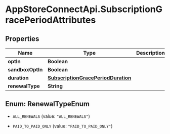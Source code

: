 # AppStoreConnectApi.SubscriptionGracePeriodAttributes

## Properties

Name | Type | Description | Notes
------------ | ------------- | ------------- | -------------
**optIn** | **Boolean** |  | [optional] 
**sandboxOptIn** | **Boolean** |  | [optional] 
**duration** | [**SubscriptionGracePeriodDuration**](SubscriptionGracePeriodDuration.md) |  | [optional] 
**renewalType** | **String** |  | [optional] 



## Enum: RenewalTypeEnum


* `ALL_RENEWALS` (value: `"ALL_RENEWALS"`)

* `PAID_TO_PAID_ONLY` (value: `"PAID_TO_PAID_ONLY"`)





